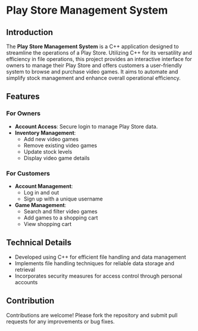 # Play Store Management System

## Introduction

The **Play Store Management System** is a C++ application designed to streamline the operations of a Play Store. Utilizing C++ for its versatility and efficiency in file operations, this project provides an interactive interface for owners to manage their Play Store and offers customers a user-friendly system to browse and purchase video games. It aims to automate and simplify stock management and enhance overall operational efficiency.

## Features

### For Owners
- **Account Access**: Secure login to manage Play Store data.
- **Inventory Management**:
  - Add new video games
  - Remove existing video games
  - Update stock levels
  - Display video game details

### For Customers
- **Account Management**:
  - Log in and out
  - Sign up with a unique username
- **Game Management**:
  - Search and filter video games
  - Add games to a shopping cart
  - View shopping cart

## Technical Details

- Developed using C++ for efficient file handling and data management
- Implements file handling techniques for reliable data storage and retrieval
- Incorporates security measures for access control through personal accounts

## Contribution

Contributions are welcome! Please fork the repository and submit pull requests for any improvements or bug fixes.
